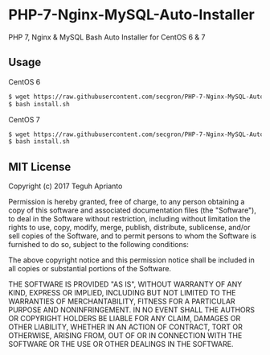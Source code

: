 # PHP-7-Nginx-MySQL-Auto-Installer
PHP 7, Nginx &amp; MySQL Bash Auto Installer for CentOS 6 & 7

## Usage ##

CentOS 6
```bash
$ wget https://raw.githubusercontent.com/secgron/PHP-7-Nginx-MySQL-Auto-Installer/master/installer-for-centos-6.sh -O install.sh
$ bash install.sh
```
CentOS 7
```bash
$ wget https://raw.githubusercontent.com/secgron/PHP-7-Nginx-MySQL-Auto-Installer/master/installer-for-centos-7.sh -O install.sh
$ bash install.sh
```

## MIT License ##

Copyright (c) 2017 Teguh Aprianto

Permission is hereby granted, free of charge, to any person obtaining a copy
of this software and associated documentation files (the "Software"), to deal
in the Software without restriction, including without limitation the rights
to use, copy, modify, merge, publish, distribute, sublicense, and/or sell
copies of the Software, and to permit persons to whom the Software is
furnished to do so, subject to the following conditions:

The above copyright notice and this permission notice shall be included in all
copies or substantial portions of the Software.

THE SOFTWARE IS PROVIDED "AS IS", WITHOUT WARRANTY OF ANY KIND, EXPRESS OR
IMPLIED, INCLUDING BUT NOT LIMITED TO THE WARRANTIES OF MERCHANTABILITY,
FITNESS FOR A PARTICULAR PURPOSE AND NONINFRINGEMENT. IN NO EVENT SHALL THE
AUTHORS OR COPYRIGHT HOLDERS BE LIABLE FOR ANY CLAIM, DAMAGES OR OTHER
LIABILITY, WHETHER IN AN ACTION OF CONTRACT, TORT OR OTHERWISE, ARISING FROM,
OUT OF OR IN CONNECTION WITH THE SOFTWARE OR THE USE OR OTHER DEALINGS IN THE
SOFTWARE.
